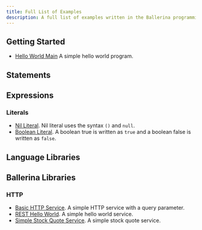 ```yaml
---
title: Full List of Examples
description: A full list of examples written in the Ballerina programming language.
---
```


## Getting Started

* [Hello World Main](/samples/basic/1_basic/hello_world_main) A simple hello world program.

## Statements


## Expressions

### Literals
* [Nil Literal](/samples/basic/expressions/literals/nil/). Nil literal uses the syntax `()` and `null`.
* [Boolean Literal](/samples/basic/expressions/literals/boolean/). A boolean true is written as `true` and a boolean false is written as `false`.

## Language Libraries

## Ballerina Libraries

### HTTP

* [Basic HTTP Service](/samples/basic/7_http/basic_http_service/). A simple HTTP service with a query parameter.
* [REST Hello World](/samples/http/helloworldservice/). A simple hello world service. 
* [Simple Stock Quote Service](/samples/http/simplestockquoteservice/). A simple stock quote service.
